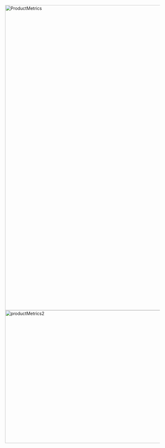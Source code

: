 <img width="1025" height="994" alt="ProductMetrics" src="https://github.com/user-attachments/assets/7ca53da3-64f0-49d3-b2c6-9ce09576d506" />


<img width="1035" height="433" alt="productMetrics2" src="https://github.com/user-attachments/assets/8171039d-cc7c-48ee-8cf7-c7c39ff4683c" />
